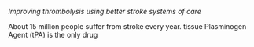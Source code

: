 _Improving thrombolysis using better stroke systems of care_

About 15 million people suffer from stroke every year. tissue Plasminogen Agent (tPA) is the only drug 